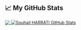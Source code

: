 <!--
**souhailharrati/souhailharrati** is a ✨ _special_ ✨ repository because its `README.md` (this file) appears on your GitHub profile.

Here are some ideas to get you started:

- 🔭 I’m currently working on ...
- 🌱 I’m currently learning ...
- 👯 I’m looking to collaborate on ...
- 🤔 I’m looking for help with ...
- 💬 Ask me about ...
- 📫 How to reach me: ...
- 😄 Pronouns: ...
- ⚡ Fun fact: ...
-->


## &#x1f4c8; My GitHub Stats

<a href="https://github.com/souhailharrati/souhailharrati">
  <img align="center" src="https://github-readme-stats.vercel.app/api/top-langs/?username=souhailharrati&title_color=000000&text_color=000000" />
</a>

<a href="https://github.com/souhailharrati/souhailharrati">
  <img align="center" src="https://github-readme-stats.vercel.app/api?username=souhailharrati&show_icons=true&line_height=27&count_private=true&title_color=000000&text_color=000000&icon_color=FAC051" alt="Souhail HARRATI GitHub Stats" />
</a>
